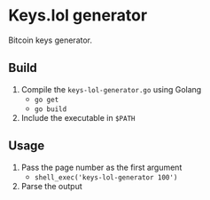 # Keys.lol generator
Bitcoin keys generator.

## Build
1. Compile the `keys-lol-generator.go` using Golang
    - `go get`
    - `go build`
2. Include the executable in `$PATH`

## Usage
1. Pass the page number as the first argument
    - `shell_exec('keys-lol-generator 100')`
2. Parse the output
